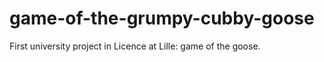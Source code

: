 game-of-the-grumpy-cubby-goose
==============================

First university project in Licence at Lille: game of the goose.
